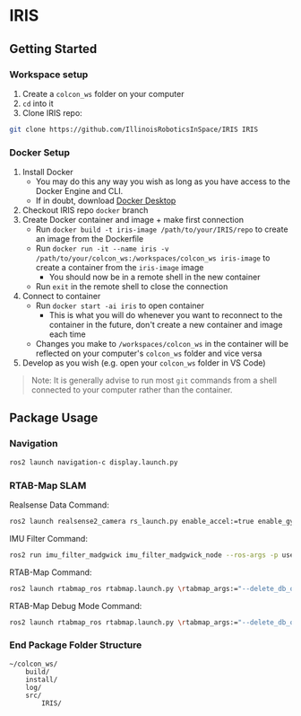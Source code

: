 # IRIS

## Getting Started

### Workspace setup

1. Create a `colcon_ws` folder on your computer
2. `cd` into it
3. Clone IRIS repo:
```bash
git clone https://github.com/IllinoisRoboticsInSpace/IRIS IRIS
```

### Docker Setup

1. Install Docker
    - You may do this any way you wish as long as you have access to the Docker Engine and CLI.
    - If in doubt, download [Docker Desktop](https://www.docker.com/)
2. Checkout IRIS repo `docker` branch
3. Create Docker container and image + make first connection
    - Run `docker build -t iris-image /path/to/your/IRIS/repo` to create an image from the Dockerfile
    - Run `docker run -it --name iris -v /path/to/your/colcon_ws:/workspaces/colcon_ws iris-image` to create a container from the `iris-image` image
        - You should now be in a remote shell in the new container
    - Run `exit` in the remote shell to close the connection
4. Connect to container
    - Run `docker start -ai iris` to open container
        - This is what you will do whenever you want to reconnect to the container in the future, don't create a new container and image each time
    - Changes you make to `/workspaces/colcon_ws` in the container will be reflected on your computer's `colcon_ws` folder and vice versa
5. Develop as you wish (e.g. open your `colcon_ws` folder in VS Code)
> Note: It is generally advise to run most `git` commands from a shell connected to your computer rather than the container.

## Package Usage

### Navigation

```bash
ros2 launch navigation-c display.launch.py
```

### RTAB-Map SLAM

Realsense Data Command:
```bash
ros2 launch realsense2_camera rs_launch.py enable_accel:=true enable_gyro:=true unite_imu_method:=2
```
IMU Filter Command:
```bash
ros2 run imu_filter_madgwick imu_filter_madgwick_node --ros-args -p use_mag:=false -r /imu/data_raw:=/camera/imu
```
RTAB-Map Command:
```bash
ros2 launch rtabmap_ros rtabmap.launch.py \rtabmap_args:="--delete_db_on_start --Optimizer/GravitySigma 0.3" \frame_id:=camera_link \rgb_topic:=/camera/color/image_raw \depth_topic:=/camera/depth/image_rect_raw \camera_info_topic:=/camera/color/camera_info \approx_sync:=true \wait_imu_to_init:=true \imu_topic:=/imu/data \rviz:=false \rtabmapviz:=true
```
RTAB-Map Debug Mode Command:
```bash
ros2 launch rtabmap_ros rtabmap.launch.py \rtabmap_args:="--delete_db_on_start" \frame_id:=camera_link \rgb_topic:=/camera/color/image_raw \depth_topic:=/camera/depth/image_rect_raw \camera_info_topic:=/camera/color/camera_info \approx_sync:=true \wait_imu_to_init:=true \imu_topic:=/imu/data \rviz:=true \rtabmapviz:=false \rtabmap_args:="-d --udebug" \launch_prefix:="xterm -e gdb -ex run --args"
```

### End Package Folder Structure

```
~/colcon_ws/
    build/
    install/
    log/
    src/
        IRIS/
```

